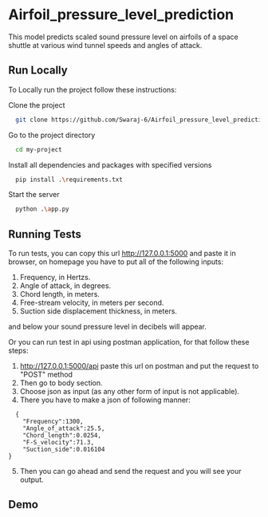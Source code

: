 
# Airfoil_pressure_level_prediction

This model predicts scaled sound pressure level on airfoils of a space shuttle at various wind tunnel speeds and angles of attack.


## Run Locally

To Locally run the project follow these instructions:

Clone the project

```bash
  git clone https://github.com/Swaraj-6/Airfoil_pressure_level_prediction.git
```

Go to the project directory

```bash
  cd my-project
```

Install all dependencies and packages with specified versions

```bash
  pip install .\requirements.txt
```

Start the server

```bash
  python .\app.py
```


## Running Tests

To run tests, you can copy this url
http://127.0.0.1:5000 and paste it in browser, on homepage you have to put all of the following inputs:

1. Frequency, in Hertzs.
2. Angle of attack, in degrees.
3. Chord length, in meters.
4. Free-stream velocity, in meters per second.
5. Suction side displacement thickness, in meters.

and below your sound pressure level in decibels will appear.

Or you can run test in api using postman application, for that follow these steps:
1. http://127.0.0.1:5000/api paste this url on postman and put the request to "POST" method
2. Then go to body section.
3. Choose json as input (as any other form of input is not applicable).
4. There you have to make a json of following manner:

```
  {
    "Frequency":1300,
    "Angle_of_attack":25.5,
    "Chord_length":0.0254,
    "F-S_velocity":71.3,
    "Suction_side":0.016104
}
```
5. Then you can go ahead and send the request and you will see your output.

## Demo


